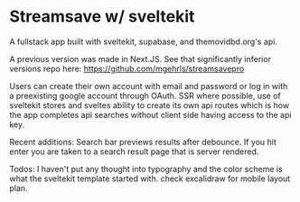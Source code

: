 # Streamsave w/ sveltekit

A fullstack app built with sveltekit, supabase, and themovidbd.org's api.

A previous version was made in Next.JS. See that significantly inferior versions repo here: https://github.com/mgehrls/streamsavepro

Users can create their own account with email and password or log in with a preexisting google account through OAuth. SSR where possible, use of sveltekit stores and sveltes ability to create its own api routes which is how the app completes api searches without client side having access to the api key.

Recent additions:
Search bar previews results after debounce. If you hit enter you are taken to a search result page that is server rendered.

Todos: 
I haven't put any thought into typography and the color scheme is what the sveltekit template started with. 
check excalidraw for mobile layout plan.

